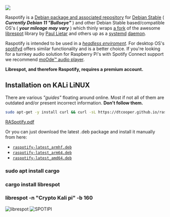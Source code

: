 
[<img src="https://raw.githubusercontent.com/dtcooper/raspotify/master/raspotify.svg?sanitize=true">](https://github.com/dtcooper/raspotify)

Raspotify is a [Debian package and associated repository](https://en.wikipedia.org/wiki/Deb_(file_format)) for [Debian Stable](https://www.debian.org/releases/stable/) ( ***Currently Debian 11 "Bullseye"*** ) and other Debian Stable based/compatible OS's ( ***your mileage may vary*** ) which thinly wraps [a fork](https://github.com/JasonLG1979/librespot/tree/raspotify) of the awesome [librespot](https://github.com/librespot-org/librespot) library by [Paul Lietar](https://github.com/plietar) and others up as a [systemd](https://en.wikipedia.org/wiki/Systemd) [daemon](https://en.wikipedia.org/wiki/Daemon_(computing)).

Raspotify is intended to be used in a *[headless enviroment](https://en.wikipedia.org/wiki/Headless_computer)*. For desktop OS's [spotifyd](https://github.com/Spotifyd/spotifyd) offers similar functionality and is a better choice. If you're looking for a turnkey audio solution for Raspberry Pi's with Spotify Connect support we recommend [moOde™ audio player](https://moodeaudio.org/).

**Librespot, and therefore Raspotify, requires a premium account.**

## Installation on KALi LiNUX

There are various *"guides"* floating around online. Most if not all of them are outdated and/or present incorrect information. **Don't follow them.**

```sh
sudo apt-get -y install curl && curl -sL https://dtcooper.github.io/raspotify/install.sh | sh
```
[RASpotify.pdf](https://github.com/sudo-self/raspotify/files/11361716/RASpotify.pdf)

Or you can just download the latest .deb package and install it manually from here:
* [`raspotify-latest_armhf.deb`](https://dtcooper.github.io/raspotify/raspotify-latest_armhf.deb)
* [`raspotify-latest_arm64.deb`](https://dtcooper.github.io/raspotify/raspotify-latest_arm64.deb)
* [`raspotify-latest_amd64.deb`](https://dtcooper.github.io/raspotify/raspotify-latest_amd64.deb)

### sudo apt install cargo
### cargo install librespot
### librespot -n "Crypto Kali pi" -b 160
![librespot](https://user-images.githubusercontent.com/119916323/235577850-24302437-5a1f-4435-b244-7badac4bf374.jpg)
![SPOTIPI](https://user-images.githubusercontent.com/119916323/235578346-c92b1d7c-ca15-4440-80a8-ca65c951a1ff.jpg)


